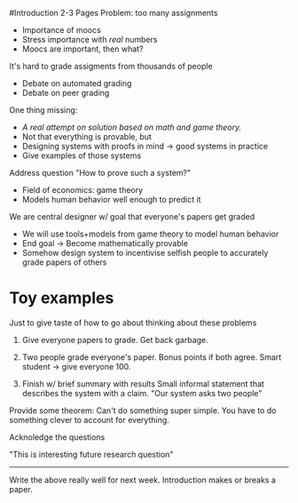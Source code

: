 #Introduction
2-3 Pages
Problem: too many assignments
- Importance of moocs
- Stress importance with _real_ numbers
- Moocs are important, then what?

It's hard to grade assigments from thousands of people 
- Debate on automated grading
- Debate on peer grading

One thing missing:
- *A real attempt on solution based on math and game theory.*
- Not that everything is provable, but
- Designing systems with proofs in mind -> good systems in practice
- Give examples of those systems

Address question "How to prove such a system?"
  - Field of economics: game theory
  - Models human behavior well enough to predict it

We are central designer w/ goal that everyone's papers get graded
  - We will use tools+models from game theory to model human behavior
  - End goal -> Become mathematically provable
  - Somehow design system to incentivise selfish people to accurately grade papers of others

# Toy examples
Just to give taste of how to go about thinking about these problems

1. Give everyone papers to grade.
Get back garbage.

2. Two people grade everyone's paper. Bonus points if both agree.
   Smart student -> give everyone 100.

3. Finish w/ brief summary with results
   Small informal statement that describes the system with a claim.
   "Our system asks two people"

Provide some theorem: Can't do something super simple. You have to do something clever to account for everything.

Acknoledge the questions

"This is interesting future research question"

----

Write the above really well for next week.
Introduction makes or breaks a paper.
